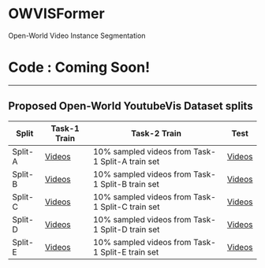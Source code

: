 # OWVISFormer
Open-World Video Instance Segmentation

# Code : Coming Soon!

<hr> 

## Proposed Open-World YoutubeVis Dataset splits


| Split                            | Task-1 Train  | Task-2 Train | Test |
| ---------------------------------| ------- | ------ | ---- |
| Split-A                          |[Videos](https://github.com/OmkarThawakar/OWVISFormer/blob/main/video_splits/splitA_train.txt) | 10% sampled videos from Task-1 Split-A train set | [Videos](https://github.com/OmkarThawakar/OWVISFormer/blob/main/video_splits/splitA_test.txt)
| Split-B                          |[Videos](https://github.com/OmkarThawakar/OWVISFormer/blob/main/video_splits/splitB_train.txt) | 10% sampled videos from Task-1 Split-B train set | [Videos](https://github.com/OmkarThawakar/OWVISFormer/blob/main/video_splits/splitB_test.txt)
| Split-C                          |[Videos](https://github.com/OmkarThawakar/OWVISFormer/blob/main/video_splits/splitC_train.txt) | 10% sampled videos from Task-1 Split-C train set | [Videos](https://github.com/OmkarThawakar/OWVISFormer/blob/main/video_splits/splitC_test.txt)
| Split-D                          |[Videos](https://github.com/OmkarThawakar/OWVISFormer/blob/main/video_splits/splitD_train.txt) | 10% sampled videos from Task-1 Split-D train set | [Videos](https://github.com/OmkarThawakar/OWVISFormer/blob/main/video_splits/splitD_test.txt)
| Split-E                          |[Videos](https://github.com/OmkarThawakar/OWVISFormer/blob/main/video_splits/splitE_train.txt) | 10% sampled videos from Task-1 Split-E train set | [Videos](https://github.com/OmkarThawakar/OWVISFormer/blob/main/video_splits/splitE_test.txt)

